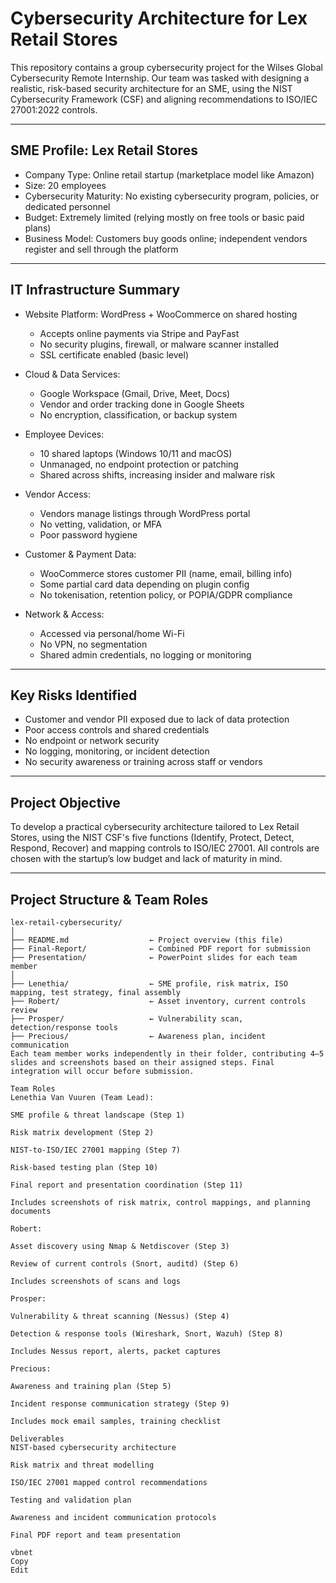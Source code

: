 # Cybersecurity Architecture for Lex Retail Stores

This repository contains a group cybersecurity project for the Wilses Global Cybersecurity Remote Internship. Our team was tasked with designing a realistic, risk-based security architecture for an SME, using the NIST Cybersecurity Framework (CSF) and aligning recommendations to ISO/IEC 27001:2022 controls.

---

## SME Profile: Lex Retail Stores

- Company Type: Online retail startup (marketplace model like Amazon)  
- Size: 20 employees  
- Cybersecurity Maturity: No existing cybersecurity program, policies, or dedicated personnel  
- Budget: Extremely limited (relying mostly on free tools or basic paid plans)  
- Business Model: Customers buy goods online; independent vendors register and sell through the platform

---

## IT Infrastructure Summary

- Website Platform: WordPress + WooCommerce on shared hosting  
  - Accepts online payments via Stripe and PayFast  
  - No security plugins, firewall, or malware scanner installed  
  - SSL certificate enabled (basic level)  

- Cloud & Data Services:  
  - Google Workspace (Gmail, Drive, Meet, Docs)  
  - Vendor and order tracking done in Google Sheets  
  - No encryption, classification, or backup system  

- Employee Devices:  
  - 10 shared laptops (Windows 10/11 and macOS)  
  - Unmanaged, no endpoint protection or patching  
  - Shared across shifts, increasing insider and malware risk  

- Vendor Access:  
  - Vendors manage listings through WordPress portal  
  - No vetting, validation, or MFA  
  - Poor password hygiene  

- Customer & Payment Data:  
  - WooCommerce stores customer PII (name, email, billing info)  
  - Some partial card data depending on plugin config  
  - No tokenisation, retention policy, or POPIA/GDPR compliance  

- Network & Access:  
  - Accessed via personal/home Wi-Fi  
  - No VPN, no segmentation  
  - Shared admin credentials, no logging or monitoring  

---

## Key Risks Identified

- Customer and vendor PII exposed due to lack of data protection  
- Poor access controls and shared credentials  
- No endpoint or network security  
- No logging, monitoring, or incident detection  
- No security awareness or training across staff or vendors  

---

## Project Objective

To develop a practical cybersecurity architecture tailored to Lex Retail Stores, using the NIST CSF's five functions (Identify, Protect, Detect, Respond, Recover) and mapping controls to ISO/IEC 27001. All controls are chosen with the startup’s low budget and lack of maturity in mind.

---

## Project Structure & Team Roles

```plaintext
lex-retail-cybersecurity/
│
├── README.md                  ← Project overview (this file)
├── Final-Report/              ← Combined PDF report for submission
├── Presentation/              ← PowerPoint slides for each team member
│
├── Lenethia/                  ← SME profile, risk matrix, ISO mapping, test strategy, final assembly
├── Robert/                    ← Asset inventory, current controls review
├── Prosper/                   ← Vulnerability scan, detection/response tools
├── Precious/                  ← Awareness plan, incident communication
Each team member works independently in their folder, contributing 4–5 slides and screenshots based on their assigned steps. Final integration will occur before submission.

Team Roles
Lenethia Van Vuuren (Team Lead):

SME profile & threat landscape (Step 1)

Risk matrix development (Step 2)

NIST-to-ISO/IEC 27001 mapping (Step 7)

Risk-based testing plan (Step 10)

Final report and presentation coordination (Step 11)

Includes screenshots of risk matrix, control mappings, and planning documents

Robert:

Asset discovery using Nmap & Netdiscover (Step 3)

Review of current controls (Snort, auditd) (Step 6)

Includes screenshots of scans and logs

Prosper:

Vulnerability & threat scanning (Nessus) (Step 4)

Detection & response tools (Wireshark, Snort, Wazuh) (Step 8)

Includes Nessus report, alerts, packet captures

Precious:

Awareness and training plan (Step 5)

Incident response communication strategy (Step 9)

Includes mock email samples, training checklist

Deliverables
NIST-based cybersecurity architecture

Risk matrix and threat modelling

ISO/IEC 27001 mapped control recommendations

Testing and validation plan

Awareness and incident communication protocols

Final PDF report and team presentation

vbnet
Copy
Edit
